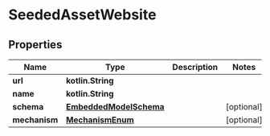 
# SeededAssetWebsite

## Properties
Name | Type | Description | Notes
------------ | ------------- | ------------- | -------------
**url** | **kotlin.String** |  | 
**name** | **kotlin.String** |  | 
**schema** | [**EmbeddedModelSchema**](EmbeddedModelSchema) |  |  [optional]
**mechanism** | [**MechanismEnum**](MechanismEnum) |  |  [optional]



